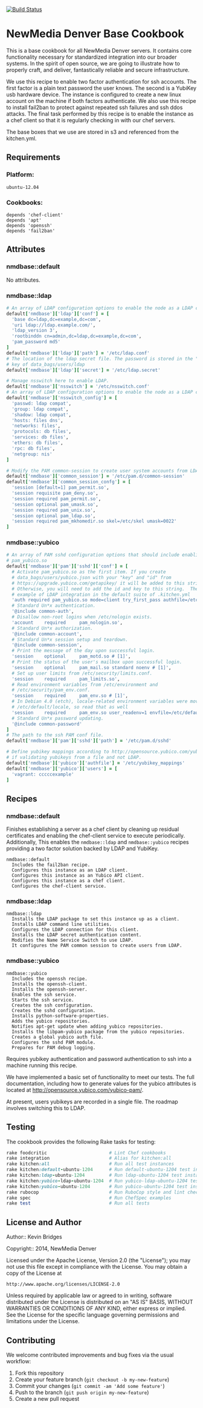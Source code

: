 [![Build Status](https://travis-ci.org/newmediadenver/nmd-base.svg?branch=master)](https://travis-ci.org/newmediadenver/nmd-base)

NewMedia Denver Base Cookbook
=================

This is a base cookbook for all NewMedia Denver servers. It contains core
functionality necessary for standardized integration into our broader systems.
In the spirit of open source, we are going to illustrate how to properly craft,
and deliver, fantastically reliable and secure infrastructure.

We use this recipe to enable two factor authentication for ssh accounts.  The
first factor is a plain text password the user knows. The second is a YubiKey
usb hardware device.  The instance is configured to create a new linux account
on the machine if both factors authenticate. We also use this recipe to install
fail2ban to protect against repeated ssh failures and ssh ddos attacks.  The
final task performed by this recipe is to enable the instance as a chef client
so that it is regularly checking in with our chef servers.

The base boxes that we use are stored in s3 and referenced from the kitchen.yml.

Requirements
------------

### Platform:

`ubuntu-12.04`

### Cookbooks:

```
depends 'chef-client'
depends 'apt'
depends 'openssh'
depends 'fail2ban'
```

Attributes
----------

### nmdbase::default

No attributes.

### nmdbase::ldap

````ruby
# An array of LDAP configuration options to enable the node as a LDAP client.
default['nmdbase']['ldap']['conf'] = [
  'base dc=ldap,dc=example,dc=com',
  'uri ldap://ldap.example.com/',
  'ldap_version 3',
  'rootbinddn cn=admin,dc=ldap,dc=example,dc=com',
  'pam_password md5'
]
default['nmdbase']['ldap']['path'] = '/etc/ldap.conf'
# The location of the ldap secret file. The password is stored in the "secret"
# key of data_bags/users/ldap
default['nmdbase']['ldap']['secret'] = '/etc/ldap.secret'

# Manage nsswitch here to enable LDAP.
default['nmdbase']['nsswitch'] = '/etc/nsswitch.conf'
# An array of LDAP configuration options to enable the node as a LDAP client.
default['nmdbase']['nsswitch_config'] = [
  'passwd: ldap compat',
  'group: ldap compat',
  'shadow: ldap compat',
  'hosts: files dns',
  'networks: files',
  'protocols: db files',
  'services: db files',
  'ethers: db files',
  'rpc: db files',
  'netgroup: nis'
]

# Modify the PAM common-session to create user system accounts from LDAP data.
default['nmdbase']['common_session'] = '/etc/pam.d/common-session'
default['nmdbase']['common_session_confg'] = [
  'session [default=1] pam_permit.so',
  'session requisite pam_deny.so',
  'session required pam_permit.so',
  'session optional pam_umask.so',
  'session required pam_unix.so',
  'session optional pam_ldap.so',
  'session required pam_mkhomedir.so skel=/etc/skel umask=0022'
]
````

### nmdbase::yubico

````ruby
# An array of PAM sshd configuration options that should include enabling
# pam_yubico.so
default['nmdbase']['pam']['sshd']['conf'] = [
  # Activate pam_yubico.so as the first item. If you create
  # data_bags/users/yubico.json with your "key" and "id" from
  # https://upgrade.yubico.com/getapikey/ it will be added to this string.
  # Otherwise, you will need to add the id and key to this string.  There is an
  # example of LDAP integration in the default suite of .kitchen.yml
  'auth required pam_yubico.so mode=client try_first_pass authfile=/etc/yubikey_mappings debug',
  # Standard Un*x authentication.
  '@include common-auth',
  # Disallow non-root logins when /etc/nologin exists.
  'account    required     pam_nologin.so',
  # Standard Un*x authorization.
  '@include common-account',
  # Standard Un*x session setup and teardown.
  '@include common-session',
  # Print the message of the day upon successful login.
  'session    optional     pam_motd.so # [1]',
  # Print the status of the user's mailbox upon successful login.
  'session    optional     pam_mail.so standard noenv # [1]',
  # Set up user limits from /etc/security/limits.conf.
  'session    required     pam_limits.so',
  # Read environment variables from /etc/environment and
  # /etc/security/pam_env.conf.
  'session    required     pam_env.so # [1]',
  # In Debian 4.0 (etch), locale-related environment variables were moved to
  # /etc/default/locale, so read that as well
  'session    required     pam_env.so user_readenv=1 envfile=/etc/default/locale',
  # Standard Un*x password updating.
  '@include common-password'
]
# The path to the ssh PAM conf file.
default['nmdbase']['pam']['sshd']['path'] = '/etc/pam.d/sshd'

# Define yubikey mappings according to http://opensource.yubico.com/yubico-pam/
# if validating yubikeys from a file and not LDAP.
default['nmdbase']['yubico']['authfile'] = '/etc/yubikey_mappings'
default['nmdbase']['yubico']['users'] = [
  'vagrant: cccccexample'
]

````

Recipes
-------

### nmdbase::default

Finishes establishing a server as a chef client by cleaning up residual
certificates and enabling the chef-client service to execute periodically.
Additionally, This enables the `nmdbase::ldap` and `nmdbase::yubico` recipes
providing a two factor solution backed by LDAP and YubiKey.

````
nmdbase::default
  Includes the fail2ban recipe.
  Configures this instance as an LDAP client.
  Configures this instance as an Yubico API client.
  Configures this instance as a chef client.
  Configures the chef-client service.
````

### nmdbase::ldap

````
nmdbase::ldap
  Installs the LDAP package to set this instance up as a client.
  Installs LDAP command line utilities.
  Configures the LDAP connection for this client.
  Installs the LDAP secret authentication content.
  Modifies the Name Service Switch to use LDAP.
  It configures the PAM common session to create users from LDAP.
````

### nmdbase::yubico

````
nmdbase::yubico
  Includes the openssh recipe.
  Installs the openssh-client.
  Installs the openssh-server.
  Enables the ssh service.
  Starts the ssh service.
  Creates the ssh configuration.
  Creates the sshd configuration.
  Installs python-software-properties.
  Adds the yubico repositories.
  Notifies apt-get update when adding yubico repositories.
  Installs the libpam-yubico package from the yubico repositories.
  Creates a global yubico auth file.
  Configures the sshd PAM module.
  Prepares for PAM debug logging.
````

Requires yubikey authentication and password authentication to ssh into a
machine running this recipe.

We have implemented a basic set of functionality to meet our tests. The full
documentation, including how to generate values for the yubico attributes is
located at http://opensource.yubico.com/yubico-pam/.

At present, users yubikeys are recorded in a single file. The roadmap involves
switching this to LDAP.

Testing
-------

The cookbook provides the following Rake tasks for testing:

````ruby
rake foodcritic                       # Lint Chef cookbooks
rake integration                      # Alias for kitchen:all
rake kitchen:all                      # Run all test instances
rake kitchen:default-ubuntu-1204      # Run default-ubuntu-1204 test instance
rake kitchen:ldap-ubuntu-1204         # Run ldap-ubuntu-1204 test instance
rake kitchen:yubico-ldap-ubuntu-1204  # Run yubico-ldap-ubuntu-1204 test instance
rake kitchen:yubico-ubuntu-1204       # Run yubico-ubuntu-1204 test instance
rake rubocop                          # Run RuboCop style and lint checks
rake spec                             # Run ChefSpec examples
rake test                             # Run all tests
````

License and Author
------------------

Author:: Kevin Bridges

Copyright:: 2014, NewMedia Denver

Licensed under the Apache License, Version 2.0 (the "License");
you may not use this file except in compliance with the License.
You may obtain a copy of the License at

    http://www.apache.org/licenses/LICENSE-2.0

Unless required by applicable law or agreed to in writing, software
distributed under the License is distributed on an "AS IS" BASIS,
WITHOUT WARRANTIES OR CONDITIONS OF ANY KIND, either express or implied.
See the License for the specific language governing permissions and
limitations under the License.

Contributing
------------

We welcome contributed improvements and bug fixes via the usual workflow:

1. Fork this repository
2. Create your feature branch (`git checkout -b my-new-feature`)
3. Commit your changes (`git commit -am 'Add some feature'`)
4. Push to the branch (`git push origin my-new-feature`)
5. Create a new pull request
